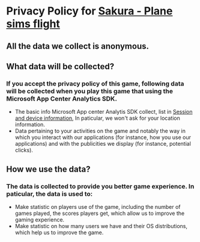 # Privacy Policy for [Sakura - Plane sims flight](macappstore://itunes.apple.com/app/)


## All the data we collect is anonymous.


## What data will be collected?
### If you accept the privacy policy of this game, following data will be collected when you play this game that using the Microsoft App Center Analytics SDK.
   + The basic info Microsoft App center Analytis SDK collect, list in [Session and device information](https://docs.microsoft.com/en-us/appcenter/sdk/analytics/macos#session-and-device-information), In paticular, we won't ask for your location information.
   + Data pertaining to your activities on the game and notably the way in which you interact with our applications (for instance, how you use our applications) and with the publicities we display (for instance, potential clicks).
    
    
## How we use the data?
### The data is collected to provide you better game experience. In paticular, the data is used to:
   + Make statistic on players use of the game, including the number of games played, the scores players get, which allow us to improve the gaming experience.
   + Make statistic on how many users we have and their OS distributions, which help us to improve the game.
